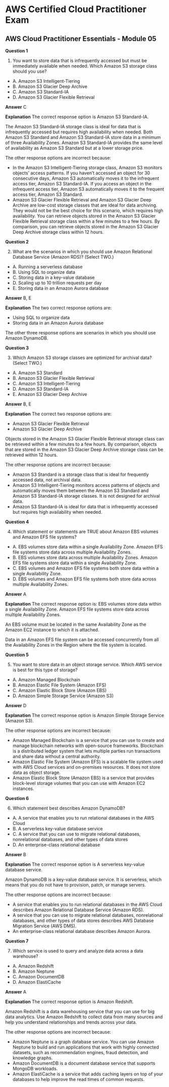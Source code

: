# AWS Certified Cloud Practitioner Exam

## AWS Cloud Practitioner Essentials - Module 05

**Question 1**

1. You want to store data that is infrequently accessed but must be immediately available when needed. Which Amazon S3 storage class should you use?
*  A. Amazon S3 Intelligent-Tiering
*  B. Amazon S3 Glacier Deep Archive
*  C. Amazon S3 Standard-IA
*  D. Amazon S3 Glacier Flexible Retrieval


**Answer**  C

**Explanation**
The correct response option is Amazon S3 Standard-IA.

The Amazon S3 Standard-IA storage class is ideal for data that is infrequently accessed but requires high availability when needed. Both Amazon S3 Standard and Amazon S3 Standard-IA store data in a minimum of three Availability Zones. Amazon S3 Standard-IA provides the same level of availability as Amazon S3 Standard but at a lower storage price.

The other response options are incorrect because:

* In the Amazon S3 Intelligent-Tiering storage class, Amazon S3 monitors objects’ access patterns. If you haven’t accessed an object for 30 consecutive days, Amazon S3 automatically moves it to the infrequent access tier, Amazon S3 Standard-IA. If you access an object in the infrequent access tier, Amazon S3 automatically moves it to the frequent access tier, Amazon S3 Standard.
* Amazon S3 Glacier Flexible Retrieval and Amazon S3 Glacier Deep Archive are low-cost storage classes that are ideal for data archiving. They would not be the best choice for this scenario, which requires high availability. You can retrieve objects stored in the Amazon S3 Glacier Flexible Retrieval storage class within a few minutes to a few hours. By comparison, you can retrieve objects stored in the Amazon S3 Glacier Deep Archive storage class within 12 hours.


**Question 2**

2. What are the scenarios in which you should use Amazon Relational Database Service (Amazon RDS)? (Select TWO.)
* A. Running a serverless database
* B. Using SQL to organize data
* C. Storing data in a key-value database
* D. Scaling up to 10 trillion requests per day
* E. Storing data in an Amazon Aurora database


**Answer**  B, E

**Explanation**
The two correct response options are:
* Using SQL to organize data
* Storing data in an Amazon Aurora database

The other three response options are scenarios in which you should use Amazon DynamoDB.

**Question 3**

3. Which Amazon S3 storage classes are optimized for archival data? (Select TWO.)
* A. Amazon S3 Standard
* B. Amazon S3 Glacier Flexible Retrieval
* C. Amazon S3 Intelligent-Tiering
* D. Amazon S3 Standard-IA
* E. Amazon S3 Glacier Deep Archive


**Answer**  B, E

**Explanation**
The correct two response options are:
* Amazon S3 Glacier Flexible Retrieval
* Amazon S3 Glacier Deep Archive

Objects stored in the Amazon S3 Glacier Flexible Retrieval storage class can be retrieved within a few minutes to a few hours. By comparison, objects that are stored in the Amazon S3 Glacier Deep Archive storage class can be retrieved within 12 hours.

The other response options are incorrect because:

* Amazon S3 Standard is a storage class that is ideal for frequently accessed data, not archival data.
* Amazon S3 Intelligent-Tiering monitors access patterns of objects and automatically moves them between the Amazon S3 Standard and Amazon S3 Standard-IA storage classes. It is not designed for archival data.
* Amazon S3 Standard-IA is ideal for data that is infrequently accessed but requires high availability when needed.

**Question 4**

4. Which statement or statements are TRUE about Amazon EBS volumes and Amazon EFS file systems?
* A. EBS volumes store data within a single Availability Zone. Amazon EFS file systems store data across multiple Availability Zones.
* B. EBS volumes store data across multiple Availability Zones. Amazon EFS file systems store data within a single Availability Zone.
* C. EBS volumes and Amazon EFS file systems both store data within a single Availability Zone.
* D. EBS volumes and Amazon EFS file systems both store data across multiple Availability Zones.



**Answer**  A

**Explanation**
The correct response option is: EBS volumes store data within a single Availability Zone. Amazon EFS file systems store data across multiple Availability Zones.

An EBS volume must be located in the same Availability Zone as the Amazon EC2 instance to which it is attached.

Data in an Amazon EFS file system can be accessed concurrently from all the Availability Zones in the Region where the file system is located.


**Question 5**

5. You want to store data in an object storage service. Which AWS service is best for this type of storage?
* A. Amazon Managed Blockchain
* B. Amazon Elastic File System (Amazon EFS)
* C. Amazon Elastic Block Store (Amazon EBS)
* D. Amazon Simple Storage Service (Amazon S3)

**Answer**  D

**Explanation**
The correct response option is Amazon Simple Storage Service (Amazon S3).

The other response options are incorrect because:

* Amazon Managed Blockchain is a service that you can use to create and manage blockchain networks with open-source frameworks. Blockchain is a distributed ledger system that lets multiple parties run transactions and share data without a central authority.
* Amazon Elastic File System (Amazon EFS) is a scalable file system used with AWS Cloud services and on-premises resources. It does not store data as object storage.
* Amazon Elastic Block Store (Amazon EBS) is a service that provides block-level storage volumes that you can use with Amazon EC2 instances.

**Question 6**

6. Which statement best describes Amazon DynamoDB?
* A. A service that enables you to run relational databases in the AWS Cloud
* B. A serverless key-value database service
* C. A service that you can use to migrate relational databases, nonrelational databases, and other types of data stores
* D. An enterprise-class relational database

**Answer**  B

**Explanation**
The correct response option is A serverless key-value database service.

Amazon DynamoDB is a key-value database service. It is serverless, which means that you do not have to provision, patch, or manage servers.

The other response options are incorrect because:

* A service that enables you to run relational databases in the AWS Cloud describes Amazon Relational Database Service (Amazon RDS).
* A service that you can use to migrate relational databases, nonrelational databases, and other types of data stores describes AWS Database Migration Service (AWS DMS).
* An enterprise-class relational database describes Amazon Aurora.
  
**Question 7**

7. Which service is used to query and analyze data across a data warehouse?
* A. Amazon Redshift
* B. Amazon Neptune
* C. Amazon DocumentDB
* D. Amazon ElastiCache

**Answer**  A

**Explanation**
The correct response option is Amazon Redshift.

Amazon Redshift is a data warehousing service that you can use for big data analytics. Use Amazon Redshift to collect data from many sources and help you understand relationships and trends across your data.

The other response options are incorrect because:

* Amazon Neptune is a graph database service. You can use Amazon Neptune to build and run applications that work with highly connected datasets, such as recommendation engines, fraud detection, and knowledge graphs.
* Amazon DocumentDB is a document database service that supports MongoDB workloads.
* Amazon ElastiCache is a service that adds caching layers on top of your databases to help improve the read times of common requests.

